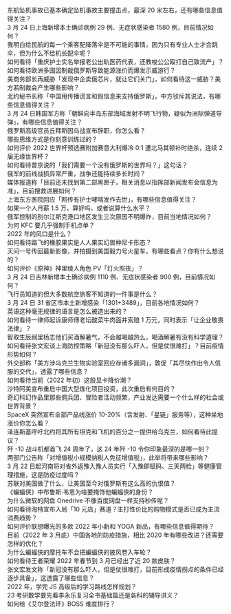 东航坠机事故已基本确定坠机事故主要撞击点，最深 20 米左右，还有哪些信息值得关注？  
3 月 24 日上海新增本土确诊病例 29 例、无症状感染者 1580 例，目前情况如何？  
我明白给民航的每一个乘客配降落伞是不可能的事情，因为只有专业人士才会跳伞，但为什么不给机长配伞呢？  
如何看待「重庆护士实名举报老公出轨医药代表，还教唆公公殴打自己致流产」？  
如何看待欧洲多国因制裁俄罗斯导致能源涨价而爆发示威游行？  
美商务部长再威胁「发现中企卖俄芯片，就让它们关门」，如何看待这一威胁？美方若制裁会产生哪些影响？  
北约秘书长称「中国用传播谎言和假信息来支持俄罗斯」，中方驳斥其说法，有哪些信息值得关注？  
3 月 24 日韩国军方称「朝鲜向半岛东部海域发射不明飞行物，疑似为洲际弹道导弹」，有哪些信息值得关注？  
俄罗斯高级官员丘拜斯因乌战宣布辞职，你怎么看？  
哪些思维方式是你刻意训练过的？  
如何评价 2022 世界杯预选赛附加赛意大利爆冷 0:1 遭北马其顿补时绝杀，连续 2 届无缘世界杯？  
如何看待普京说的「我们需要一个没有俄罗斯的世界吗？」这句话？  
俄军的前线战损异常严重，战争还能持续多长时间？  
媒体报道称「目前还未找到第二部黑匣子，相关消息以指挥部新闻发布会信息为准」，目前搜救进展如何？  
上海东方医院回应「网传有护士哮喘发作去世」，有哪些信息值得关注？  
如果一个人月薪 1.5 万，算好吗，或者说算什么水平？  
俄军控制的别尔江斯克港口地区发生三次原因不明爆炸，目前当地情况如何？  
为何 KFC 要几乎强制手机点单？  
2022 年的风口是什么？  
如何看待路飞的橡胶果实是人人果实幻兽种尼卡形态？  
天问一号传回最新影像，并拍摄到美国毅力号火星车，有哪些看点？你有什么想说的？  
如何评价《原神》神里绫人角色 PV「灯火照夜」？  
3 月 24 日吉林新增本土确诊病例 1110 例、无症状感染者 900 例，目前情况如何？  
飞行员知道的但大多数航空旅客不知道的一件事是什么？  
3 月 24 日 31 省区市本土新增感染「1301+3489」，目前各地情况如何？  
英语这种毫无规律的语言是怎么被造出来的？  
如何看待一律师起诉康师傅老坛酸菜牛肉面并索赔 1 万元，同时表示「让企业敬畏法律」？  
智取生辰纲里杨志他们买酒解暑气，不会越喝越热么，喝酒解暑有没有科学道理？  
如何看待张文宏谈上海防控策略「新冠没有那么吓人，但是仗很难打」？目前疫情形势如何？  
外交部称「美方涉乌克兰生物实验室回应存诸多漏洞」，敦促「其尽快作出令人信服的交代」，透露了哪些信息？  
如何看待当前（2022 年初）这股显卡降价潮？  
沙特阿美宣布重启中国大型炼化项目投资，此次重启有何目的？  
奇幻科幻作品里那些佣兵团、冒险者活动频繁，产业发达需要一个什么样的社会或世界背景？  
SpaceX 突然宣布全部产品线涨价 10-20%（含发射、「星链」服务等），这种坐地涨价你怎么看？  
泽连斯基呼吁北约将其所有坦克和飞机的百分之一提供给乌克兰，如何看待此提议？  
歼 -10 战斗机都首飞 24 周年了，这 24 年歼 -10 令你印象最深的是哪一刻？  
两部门公告称「对增值税小规模纳税人免征增值税」，此举将带来哪些影响？  
3 月 22 日起河南将对省外返豫入豫人员实行「入豫即赋码、三天两检」等健康管理措施，这是防疫过度吗？  
苏联对美国做了什么，让美国至今对俄罗斯有这么高的仇恨值？  
《蝙蝠侠》中布鲁斯·韦恩为啥要掩饰他蝙蝠侠的身份？  
为什么微软的网盘 Onedrive 不像百度网盘一样支持秒传呢？  
如何看待淘特宣布入局「10 元店」赛道？主打性价比的购物模式是否已成为主流消费趋势？  
如何评价联想曝光的多款 2022 年小新和 YOGA 新品，有哪些信息值得期待？  
目前（2022 年 3 月底）中国各地的防疫措施，相比 2020 年有哪些改进？还需要怎样的优化？  
为什么蝙蝠侠的摩托车不会把蝙蝠侠的披风卷入车轮？  
如何看待王者荣耀 2022 年春节到 3 月已经出了近 20 款皮肤？  
张文宏发文称「新冠没有那么吓人，但是仗很难打，目前形成疫情拐点的条件已经逐步具备」，这透露了哪些信息？  
2022 年，学完 JS 高级后的学习路线怎样规划？  
23 考研数学要先看李永乐复习全书基础篇还是各科的辅导讲义？  
如何给《艾尔登法环》BOSS 难度排行？  
